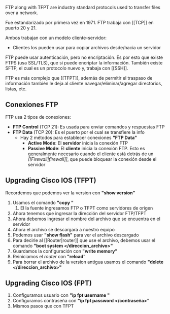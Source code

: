 FTP along with TFPT are industry standard protocols used to transfer files over a network.

Fue estandarizado por primera vez en 1971.
FTP trabaja con [[TCP]] en puerto 20 y 21.

Ambos trabajan con un modelo cliente-servidor:
- Clientes los pueden usar para copiar archivos desde/hacia un servidor

FTP puede usar autenticación, pero no encriptación. Es por esto que existe FTPS (usa SSL/TLS), que si puede encriptar la información.
También existe SFTP, el cual es un protocolo nuevo y, trabaja con [[SSH]].

FTP es más complejo que [[TFPT]], además de permitir el traspaso de información también le deja al cliente navegar/eliminar/agregar directorios, listas, etc.



## Conexiones FTP

FTP usa 2 tipos de conexiones:
- **FTP Control** (TCP 21): Es usada para enviar comandos y respuestas FTP
- **FTP Data** (TCP 20): Es el puerto por el cual se transfiere la info
	- Hay 2 métodos para establecer conexiones **"FTP Data"**
		- **Active Mode**: El **servidor** inicia la conexión FTP
		- **Passive Mode**: El **cliente** inicia la conexión FTP. Esto es generalmente necesario cuando el cliente está detrás de un *[[Firewall|firewall]]*, que puede bloquear la conexión desde el servidor



## Upgrading Cisco IOS (TFPT)

Recordemos que podemos ver la version con **"show version"**


1. Usamos el comando **"copy </fuente> </destino>"**
	1. El la fuente ingresamos FTP o TFPT como servidores de origen
2. Ahora tenemos que ingresar la dirección del servidor FTP/TFPT
3. Ahora debemos ingresar el nombre del archivo que se encuentra en el servidor
4. Ahora el archivo se descargará a nuestro equipo
5. Podemos usar **"show flash"** para ver el archivo descargado
6. Para decirle al [[Router|router]] que use el archivo, debemos usar el comando **"boot system </direccion_archivo>"**
7. Guardamos la configuración con **"write memory"**
8. Reiniciamos el *router* con **"reload"**
9. Para borrar el archivo de la version antigua usamos el comando **"delete </direccion_archivo>"**



## Upgrading Cisco IOS (FPT)

1. Configuramos usuario con **"ip fpt username </usuario>"**
2. Configuramos contraseña con **"ip fpt  password </contraseña>"**
3. Mismos pasos que con TFPT